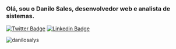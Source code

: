 <h3>Olá, sou o Danilo Sales, desenvolvedor web e analista de sistemas.</h3>

[![Twitter Badge](https://img.shields.io/badge/-@DaniloSallys-1ca0f1?style=flat-square&labelColor=1ca0f1&logo=twitter&logoColor=white&link=https://twitter.com/DaniloSallys)](https://twitter.com/DaniloSallys)
[![Linkedin Badge](https://img.shields.io/badge/-Luke%20Morales-blue?style=flat-square&logo=Linkedin&logoColor=white&link=https://www.linkedin.com/in/danilo-sales-5aabbb38/)](https://www.linkedin.com/in/danilo-sales-5aabbb38/)

<p><img align="left" style="display:block;" src="https://github-readme-stats.vercel.app/api/top-langs?username=danilosalys&show_icons=true&locale=en&layout=compact" alt="danilosalys" /></p>
